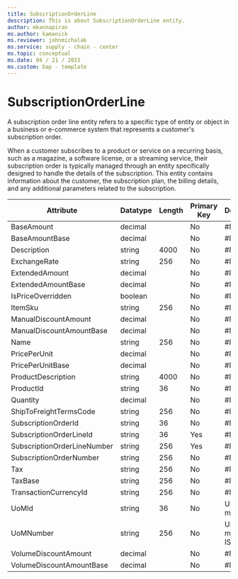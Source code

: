 ```yaml
---
title: SubscriptionOrderLine
description: This is about SubscriptionOrderLine entity.
author: mkannapiran
ms.author: kamanick
ms.reviewer: johnmichalak
ms.service: supply - chain - center
ms.topic: conceptual
ms.date: 04 / 21 / 2023
ms.custom: bap - template
---
```


# **SubscriptionOrderLine**

A subscription order line entity refers to a specific type of entity or object in a business or e-commerce system that represents a customer's subscription order.

When a customer subscribes to a product or service on a recurring basis, such as a magazine, a software license, or a streaming service, their subscription order is typically managed through an entity specifically designed to handle the details of the subscription. This entity contains information about the customer, the subscription plan, the billing details, and any additional parameters related to the subscription.


|	Attribute	|	Datatype	|	Length	|	Primary Key	|	Description	|
|---------------|--------|------|----------|-----------|
|	BaseAmount	|	decimal	|		|	No	|	#N/A	|
|	BaseAmountBase	|	decimal	|		|	No	|	#N/A	|
|	Description	|	string	|	4000	|	No	|	#N/A	|
|	ExchangeRate	|	string	|	256	|	No	|	#N/A	|
|	ExtendedAmount	|	decimal	|		|	No	|	#N/A	|
|	ExtendedAmountBase	|	decimal	|		|	No	|	#N/A	|
|	IsPriceOverridden	|	boolean	|		|	No	|	#N/A	|
|	ItemSku	|	string	|	256	|	No	|	#N/A	|
|	ManualDiscountAmount	|	decimal	|		|	No	|	#N/A	|
|	ManualDiscountAmountBase	|	decimal	|		|	No	|	#N/A	|
|	Name	|	string	|	256	|	No	|	#N/A	|
|	PricePerUnit	|	decimal	|		|	No	|	#N/A	|
|	PricePerUnitBase	|	decimal	|		|	No	|	#N/A	|
|	ProductDescription	|	string	|	4000	|	No	|	#N/A	|
|	ProductId	|	string	|	36	|	No	|	#N/A	|
|	Quantity	|	decimal	|		|	No	|	#N/A	|
|	ShipToFreightTermsCode	|	string	|	256	|	No	|	#N/A	|
|	SubscriptionOrderId	|	string	|	36	|	No	|	#N/A	|
|	SubscriptionOrderLineId	|	string	|	36	|	Yes	|	#N/A	|
|	SubscriptionOrderLineNumber	|	string	|	256	|	Yes	|	#N/A	|
|	SubscriptionOrderNumber	|	string	|	256	|	No	|	#N/A	|
|	Tax	|	string	|	256	|	No	|	#N/A	|
|	TaxBase	|	string	|	256	|	No	|	#N/A	|
|	TransactionCurrencyId	|	string	|	256	|	No	|	#N/A	|
|	UoMId	|	string	|	36	|	No	|	Unit of measure Id	|
|	UoMNumber	|	string	|	256	|	No	|	Unit of measure ISO code	|
|	VolumeDiscountAmount	|	decimal	|		|	No	|	#N/A	|
|	VolumeDiscountAmountBase	|	decimal	|		|	No	|	#N/A	|
